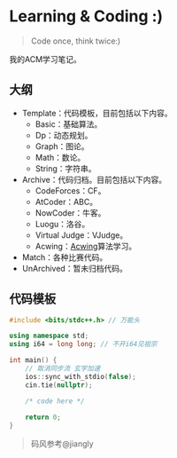 # Learning & Coding :)

> Code once, think twice:)

我的ACM学习笔记。

## 大纲

- Template：代码模板，目前包括以下内容。
  - Basic：基础算法。 
  - Dp：动态规划。
  - Graph：图论。
  - Math：数论。
  - String：字符串。
- Archive：代码归档。目前包括以下内容。
  - CodeForces：CF。
  - AtCoder：ABC。
  - NowCoder：牛客。
  - Luogu：洛谷。
  - Virtual Judge：VJudge。
  - Acwing：[Acwing](https://www.acwing.com/)算法学习。
- Match：各种比赛代码。
- UnArchived：暂未归档代码。

## 代码模板

```cpp
#include <bits/stdc++.h> // 万能头

using namespace std;
using i64 = long long; // 不开i64见祖宗

int main() {
    // 取消同步流 玄学加速
    ios::sync_with_stdio(false); 
    cin.tie(nullptr);

    /* code here */
    
    return 0;
}
```

> 码风参考@jiangly
